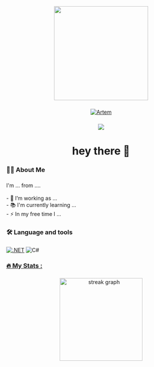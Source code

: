 

<div align="center">
  <img src="https://github.com/user-attachments/assets/2852e7ca-d986-4635-98a2-ff95da70f35f" width="250">
</div>

###


<div align="center">
  <a href="https://t.me/artemK6484">
    <img src="https://img.shields.io/badge/-Artem-1C1C22?style=for-the-badge&logo=telegram" alt="Artem">
  </a>
</div>



###

<div align="center">

  <img src="https://profile-counter.glitch.me/Nutr1k/count.svg" />

</div>

###

<h1 align="center">hey there 👋</h1>

###

<h3 align="left">👩‍💻  About Me</h3>

###

<p align="left">I'm ... from ....<br><br>- 🔭 I’m working as ...<br>- 📚 I'm currently learning ...<br>- ⚡ In my free time I ...</p>

###

<h3 align="left">🛠 Language and tools</h3>

###

<div align="left">
    <a href="#">
        <img alt=".NET"
             src="https://img.shields.io/badge/.NET-5C2D91?style=for-the-badge&logo=.net&logoColor=white"></a>
    <a>
        <img alt="C#"
             src="https://img.shields.io/badge/C%23-239120?style=for-the-badge&logo=c-sharp&logoColor=white"/></a>
    <a href="#">
</div>

###

<h3 align="left">🔥   My Stats :</h3>

###

<div align="center">
  <img src="https://streak-stats.demolab.com?user=maurodesouza&locale=en&mode=daily&theme=dark&hide_border=false&border_radius=5&order=3" height="220" alt="streak graph"  />
</div>

###
